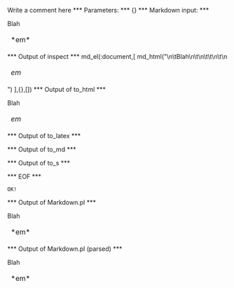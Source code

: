 Write a comment here
*** Parameters: ***
{}
*** Markdown input: ***
<table markdown='1'>
	Blah
	<thead>
		<td>*em*</td>
	</thead>
</table>

*** Output of inspect ***
md_el(:document,[
	md_html("<table markdown='1'>\n\tBlah\n\t<thead>\n\t\t<td>*em*</td>\n\t</thead>\n</table>")
],{},[])
*** Output of to_html ***
<table>Blah<thead>
		<td><em>em</em></td>
	</thead>
</table>
*** Output of to_latex ***

*** Output of to_md ***

*** Output of to_s ***

*** EOF ***



	OK!



*** Output of Markdown.pl ***
<table markdown='1'>
    Blah
    <thead>
        <td>*em*</td>
    </thead>
</table>

*** Output of Markdown.pl (parsed) ***
<table markdown='1'>
 Blah
 <thead>
 <td>*em*</td
        >
 </thead
      >
</table
  >